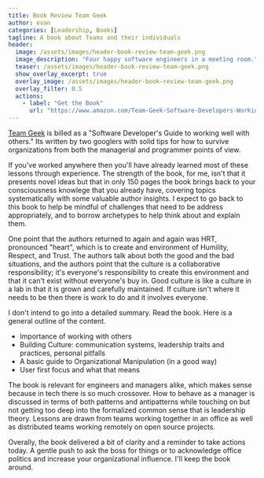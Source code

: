 ```yaml
---
title: Book Review Team Geek
author: evan
categories: [Leadership, Books]
tagline: A book about Teams and their individuals
header:
  image: /assets/images/header-book-review-team-geek.png
  image_description: "Four happy software engineers in a meeting room."
  teaser: /assets/images/header-book-review-team-geek.png
  show_overlay_excerpt: true
  overlay_image: /assets/images/header-book-review-team-geek.png
  overlay_filter: 0.5
  actions:
    - label: "Get the Book"
      url: "https://www.amazon.com/Team-Geek-Software-Developers-Working/dp/1449302440?&_encoding=UTF8&tag=kindasimple-20&linkCode=ur2&linkId=ffe0ca842b0a24965d621220d970a5e0&camp=1789&creative=9325"
---
```

[Team Geek](http://www.amazon.com/Team-Geek-Software-Developers-Working/) is billed as a "Software Developer's Guide to working well with others." Its written by two googlers with solid tips for how to survive organizations from both the managerial and programmer points of view.

If you've worked anywhere then you'll have already learned most of these lessons through experience. The strength of the book, for me, isn't that it presents novel ideas but that in only 150 pages the book brings back to your consciousness knowlege that you already have, covering topics systematically with some valuable author insights. I expect to go back to this book to help be mindful of challenges that need to be address appropriately, and to borrow archetypes to help think about and explain them.

One point that the authors returned to again and again was HRT, pronounced "heart", which is to create and environment of Humility, Respect, and Trust. The authors talk about both the good and the bad situations, and the authors point that the culture is a collaborative responsibility; it's everyone's responsibility to create this environment and that it can't exist without everyone's buy in. Good culture is like a culture in a lab in that it is grown and carefully maintained. If culture isn't where it needs to be then there is work to do and it involves everyone.

I don't intend to go into a detailed summary. Read the book. Here is a general outline of the content.

* Importance of working with others
* Building Culture: communication systems, leadership traits and practices, personal pitfalls
* A basic guide to Organizational Manipulation (in a good way)
* User first focus and what that means

The book is relevant for engineers and managers alike, which makes sense because in tech there is so much crossover. How to behave as a manager is discussed in terms of both patterns and antipatterns while touching on but not getting too deep into the formalized common sense that is leadership theory. Lessons are drawn from teams working together in an office as well as distributed teams working remotely on open source projects.

Overally, the book delivered a bit of clarity and a reminder to take actions today. A gentle push to ask the boss for things or to acknowledge office politics and increase your organizational influence. I'll keep the book around.
